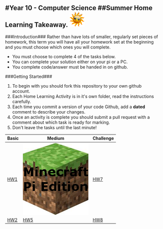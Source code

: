 #Year 10 - Computer Science
##Summer Home Learning Takeaway. <img src="Resources/sun.png" height=50px>
---

###Introduction###
Rather than have lots of smaller, regularly set pieces of homework, this term you will have all your homework set at the beginning and you must choose which ones you will complete.
- You must choose to complete 4 of the tasks below.
- You can complete your solution either on your pi or a PC.
- You complete code/answer must be handed in on github.
 
###Getting Started###
1. To begin with you should fork this repository to your own github account. 
2. Each Home Learning Activity is in it's own folder, read the instructions carefully.
3. Each time you commit a version of your code Github, add a **dated** comment to describe your changes.
4. Once an activity is complete you should submit a pull request with a comment about which task is ready for marking.
5. Don't leave the tasks until the last minute!


| Basic | Medium | Challenge |
|-------|--------|-----------|
| [HW1](/HW/1/)  | [![MC](Resources/mc.png)](/HW/3/)   | [HW7](/HW/5/)      |
| [HW2](/HW/2/)  | [HW5](/HW/4/)   | [HW8](/HW/6/)      |

